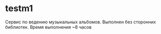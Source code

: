# testm1

Сервис по ведению музыкальных альбомов. Выполнен без сторонних библиотек. Время выполнения ~8 часов
